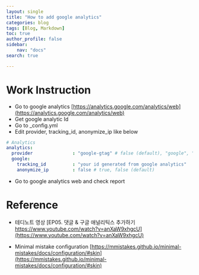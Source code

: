 ```yaml
---
layout: single
title: "How to add google analytics"
categories: blog
tags: [Blog, Markdown]
toc: true
author_profile: false
sidebar:
    nav: "docs"
search: true

---
```




# Work Instruction

- Go to google analytics [https://analytics.google.com/analytics/web](https://analytics.google.com/analytics/web)
- Get google analytic Id
- Go to _config.yml
- Edit provider, tracking_id, anonymize_ip like below

```yml
# Analytics
analytics:
  provider               : "google-gtag" # false (default), "google", "google-universal", "google-gtag", "custom"
  google:
    tracking_id          : "your id generated from google analytics"
    anonymize_ip         : false # true, false (default)
```

- Go to google analytics web and check report




# Reference

- 테디노트 영상 [EP05. 댓글 & 구글 애널리틱스 추가하기 https://www.youtube.com/watch?v=anXaW9xhgcU](https://www.youtube.com/watch?v=anXaW9xhgcU)


- Minimal mistake configuration [https://mmistakes.github.io/minimal-mistakes/docs/configuration/#skin](https://mmistakes.github.io/minimal-mistakes/docs/configuration/#skin)